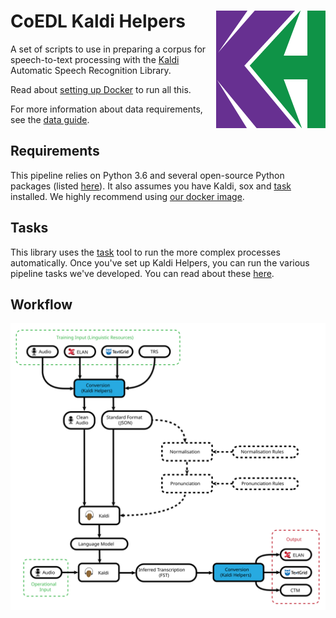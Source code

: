# CoEDL Kaldi Helpers <img src="docs/img/kh.png" align="right"/>

A set of scripts to use in preparing a corpus for speech-to-text processing with the [Kaldi](http://kaldi-asr.org/) Automatic Speech Recognition Library.

Read about [setting up Docker](https://github.com/CoEDL/elpis/wiki/2018-summer-workshop-preparation) to run all this.

For more information about data requirements, see the [data guide](https://github.com/CoEDL/elpis/wiki/2018-summer-workshop-preparation).

## Requirements
This pipeline relies on Python 3.6 and several open-source Python packages (listed [here](./requirements.txt)).
It also assumes you have Kaldi, sox and [task](https://taskfile.org/) installed. We highly recommend using 
[our docker image](https://github.com/CoEDL/elpis/wiki/2018-summer-workshop-preparation).

## Tasks
This library uses the [task](https://taskfile.org) tool to run the more complex processes automatically. Once 
you've set up Kaldi Helpers, you can run the various pipeline tasks we've developed. You can read about these [here](https://github.com/CoEDL/elpis/wiki/tasks). 

## Workflow
<p align="center">
  <img src="docs/img/elpis-pipeline.svg"/>
</p>